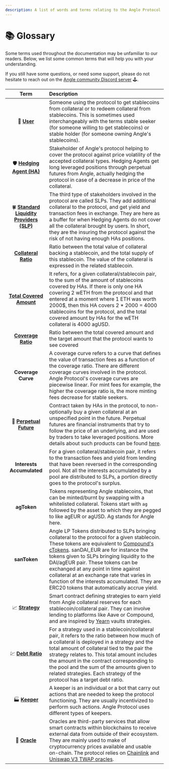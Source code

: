 ```yaml
---
description: A list of words and terms relating to the Angle Protocol
---
```


# 📚 Glossary

Some terms used throughout the documentation may be unfamiliar to our readers. Below, we list some common terms that will help you with your understanding. 

If you still have some questions, or need some support, please do not hesitate to reach out on the [Angle community Discord server](https://discord.gg/67WSSZqBG6) 🕹️.

| Term | Description |
| :---: | :--- |
| 💱 [**User**](concepts/stable-seekers/) | Someone using the protocol to get stablecoins from collateral or to redeem collateral from stablecoins. This is sometimes used interchangeably with the terms stable seeker (for someone willing to get stablecoins) or stable holder (for someone owning Angle's stablecoins). |
| 🛡️ [**Hedging Agent (HA)**](concepts/hedging-agents/) | Stakeholder of Angle's protocol helping to cover the protocol against price volatility of the accepted collateral types. Hedging Agents get long leveraged positions through perpetual futures from Angle, actually hedging the protocol in case of a decrease in price of the collateral. |
| 🍀 [**Standard Liquidity  Providers (SLP)**](concepts/standard-liquidity-providers/) | The third type of stakeholders involved in the protocol are called SLPs. They add additional collateral to the protocol, and get yield and transaction fees in exchange. They are here as a buffer for when Hedging Agents do not cover all the collateral brought by users. In short, they are the insuring the protocol against the risk of not having enough HAs positions. |
| [**Collateral Ratio**](https://docs.angle.money/concepts/collateral-ratio) | Ratio between the total value of collateral backing a stablecoin, and the total supply of this stablecoin. The value of the collateral is expressed in the related stablecoin. |
| [**Total Covered Amount**](concepts/hedging-agents/#has-covered-amounts) | It refers, for a given collateral/stablecoin pair, to the sum of the amount of stablecoins covered by HAs. If there is only one HA covering 2 wETH from the protocol and that entered at a moment where 1 ETH was worth 2000$, then this HA covers 2 \* 2000 = 4000 stablecoins for the protocol, and the total covered amount by HAs for the wETH collateral is 4000 agUSD. |
| [**Coverage Ratio**](concepts/hedging-agents/faq-ha.md#what-is-exactly-implied-by-the-coverage-ratio) | Ratio between the total covered amount and the target amount that the protocol wants to see covered |
| **Coverage Curve** | A coverage curve refers to a curve that defines the value of transaction fees as a function of the coverage ratio. There are different coverage curves involved in the protocol. Angle Protocol's coverage curves are piecewise linear. For mint fees for example, the higher the coverage ratio is, the more minting fees decrease for stable seekers. |
| 🔮 [**Perpetual Future**](concepts/hedging-agents/#perpetual-futures) | Contract taken by HAs in the protocol, to non-optionally buy a given collateral at an unspecified point in the future. Perpetual futures are financial instruments that try to follow the price of an underlying, and are used by traders to take leveraged positions. More details about such products can be found [here](https://academy.binance.com/en/articles/what-are-perpetual-futures-contracts). |
| **Interests Accumulated** | For a given collateral/stablecoin pair, it refers to the transaction fees and yield from lending that have been reversed in the corresponding pool. Not all the interests accumulated by a pool are distributed to SLPs, a portion directly goes to the protocol's surplus. |
| **agToken** | Tokens representing Angle stablecoins, that can be minted/burnt by swapping with a whitelisted collateral. Tokens start with `ag` followed by the asset to which they are pegged to like agEUR or agUSD. Ag stands for Angle here. |
| **sanToken** | Angle LP Tokens distributed to SLPs bringing collateral to the protocol for a given stablecoin. These tokens are equivalent to [Compound's cTokens](https://compound.finance/docs/ctokens). sanDAI\_EUR are for instance the tokens given to SLPs bringing liquidity to the DAI/agEUR pair. These tokens can be exchanged at any point in time against collateral at an exchange rate that varies in function of the interests accumulated. They are ERC20 tokens that automatically accrue yield. |
| 📈  [**Strategy**](concepts/lending.md) | Smart contract defining strategies to earn yield from Angle collateral reserves for each stablecoin/collateral pair. They can involve lending to platforms like Aave or Compound, and are inspired by [Yearn](https://docs.yearn.finance/resources/defi-glossary#yvault) vaults strategies. |
| 💹  [**Debt Ratio**](concepts/lending.md#debt-ratio) | For a strategy used in a stablecoin/collateral pair, it refers to the ratio between how much of a collateral is deployed in a strategy and the total amount of collateral tied to the pair the strategy relates to. This total amount includes the amount in the contract corresponding to the pool and the sum of the amounts given to related strategies. Each strategy of the protocol has a target debt ratio. |
| 🏭  [**Keeper**](concepts/keepers.md) | A keeper is an individual or a bot that carry out actions that are needed to keep the protocol functioning. They are usually incentivized to perform such actions. Angle Protocol uses different types of keepers. |
| 🔱 [**Oracle**](concepts/oracles.md) | Oracles are third-party services that allow smart contracts within blockchains to receive external data from outside of their ecosystem. They are mainly used to make of cryptocurrency prices available and usable on-chain. The protocol relies on [Chainlink](https://chain.link) and [Uniswap V3 TWAP oracles](https://uniswap.org/blog/uniswap-v3/). |

